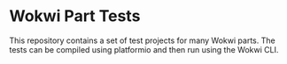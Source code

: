 # Wokwi Part Tests

This repository contains a set of test projects for many Wokwi parts. The tests can be compiled 
using platformio and then run using the Wokwi CLI.
